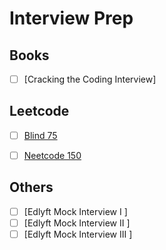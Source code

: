 # Interview Prep

## Books
- [ ] [Cracking the Coding Interview]

## Leetcode 
- [ ] [Blind 75](https://neetcode.io/practice)
- [ ] [Neetcode 150](https://neetcode.io/practice)


## Others
- [ ] [Edlyft Mock Interview I ] 
- [ ] [Edlyft Mock Interview II ] 
- [ ] [Edlyft Mock Interview III ] 
